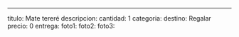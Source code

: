 ---
titulo: Mate tereré
descripcion: 
cantidad: 1
categoria: 
destino: Regalar
precio: 0
entrega: 
foto1: 
foto2: 
foto3: 
